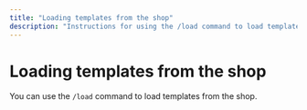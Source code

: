 ```yaml
---
title: "Loading templates from the shop"
description: "Instructions for using the /load command to load templates from the shop in AntiRaid."
---
```


# Loading templates from the shop

You can use the `/load` command to load templates from the shop.
